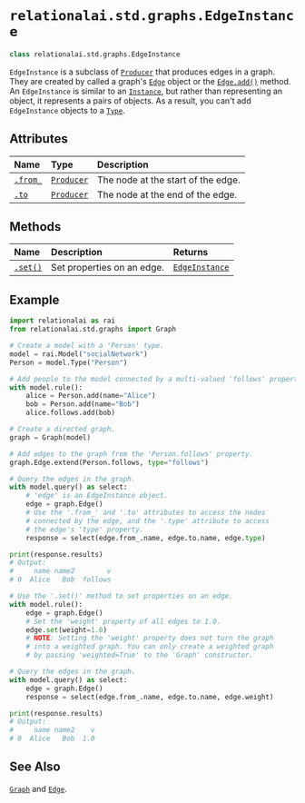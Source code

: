 <!-- markdownlint-disable MD024 -->

# `relationalai.std.graphs.EdgeInstance`

```python
class relationalai.std.graphs.EdgeInstance
```

`EdgeInstance` is a subclass of [`Producer`](../Producer/README.md) that produces edges in a graph.
They are created by called a graph's [`Edge`](../Graph/Edge.md) object or the [`Edge.add()`](../Graph/Edge/add.md) method.
An `EdgeInstance` is similar to an [`Instance`](../Instance/README.md),
but rather than representing an object, it represents a pairs of objects.
As a result, you can't add `EdgeInstance` objects to a [`Type`](../../../Type/README.md).

## Attributes

| Name | Type | Description |
| :--- | :--- | :------ |
| [`.from_`](./from_.md) | [`Producer`](../../Producer.md) | The node at the start of the edge. |
| [`.to`](./to.md) | [`Producer`](../../Producer.md) | The node at the end of the edge. |

## Methods

| Name | Description | Returns |
| :--- | :------ | :------ |
| [`.set()`](./set.md) | Set properties on an edge. | [`EdgeInstance`](./README.md) |

## Example

```python
import relationalai as rai
from relationalai.std.graphs import Graph

# Create a model with a 'Person' type.
model = rai.Model("socialNetwork")
Person = model.Type("Person")

# Add people to the model connected by a multi-valued 'follows' property.
with model.rule():
    alice = Person.add(name="Alice")
    bob = Person.add(name="Bob")
    alice.follows.add(bob)

# Create a directed graph.
graph = Graph(model)

# Add edges to the graph from the 'Person.follows' property.
graph.Edge.extend(Person.follows, type="follows")

# Query the edges in the graph.
with model.query() as select:
    # 'edge' is an EdgeInstance object.
    edge = graph.Edge()
    # Use the '.from_' and '.to' attributes to access the nodes
    # connected by the edge, and the '.type' attribute to access
    # the edge's 'type' property.
    response = select(edge.from_.name, edge.to.name, edge.type)

print(response.results)
# Output:
#     name name2        v
# 0  Alice   Bob  follows

# Use the '.set()' method to set properties on an edge.
with model.rule():
    edge = graph.Edge()
    # Set the 'weight' property of all edges to 1.0.
    edge.set(weight=1.0)
    # NOTE: Setting the 'weight' property does not turn the graph
    # into a weighted graph. You can only create a weighted graph
    # by passing 'weighted=True' to the 'Graph' constructor.

# Query the edges in the graph.
with model.query() as select:
    edge = graph.Edge()
    response = select(edge.from_.name, edge.to.name, edge.weight)

print(response.results)
# Output:
#     name name2    v
# 0  Alice   Bob  1.0
```

## See Also

[`Graph`](../Graph/README.md) and [`Edge`](../Edge/README.md).
